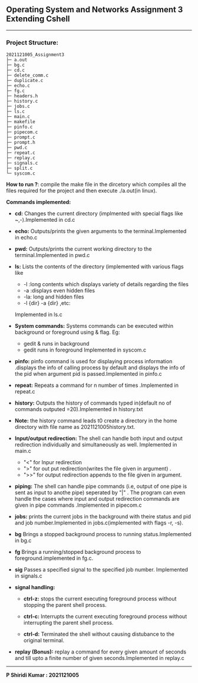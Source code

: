 ## **Operating System and Networks  Assignment 3** **Extending Cshell** 
***
### **Project Structure**:

    2021121005_Assignment3
    ├─ a.out
    ├─ bg.c
    ├─ cd.c
    ├─ delete_comm.c
    ├─ duplicate.c
    ├─ echo.c
    ├─ fg.c
    ├─ headers.h
    ├─ history.c
    ├─ jobs.c
    ├─ ls.c
    ├─ main.c
    ├─ makefile
    ├─ pinfo.c
    ├─ pipecom.c
    ├─ prompt.c
    ├─ prompt.h
    ├─ pwd.c
    ├─ repeat.c
    ├─ replay.c
    ├─ signals.c
    ├─ split.c
    └─ syscom.c

**How to run ?**: compile  the make file in the dircetory which compiles all the files required for the project and then execute ./a.out(in linux).

**Commands implemented:**

- **cd:** Changes the current directory (implmented with special flags like ~,-).Implemented in cd.c

- **echo:** Outputs/prints the given arguments to the terminal.Implemented in echo.c

- **pwd:** Outputs/prints the current working directory to the terminal.Implemented in pwd.c

- **ls:** Lists the contents of the directory (implemented with various flags like 
    - -l :long contents which displays variety of details regarding the files
    - -a :displays even hidden files
    - -la: long and hidden files
    - -l {dir} -a {dir} ,etc:

    Implemented in ls.c


- **System commands:** Systems commands can be executed within background or foreground using & flag. Eg:
    - gedit & runs in background
    - gedit runs in foreground
Implemented in syscom.c


- **pinfo:** pinfo command is used for displaying process information .displays the info of calling process by default and displays the info of the pid when argument pid is passed.Implemented in pinfo.c

- **repeat:** Repeats a command for n number of times .Implemented in repeat.c

- **history:** Outputs the history of commands typed in(default no of commands outputed =20).Implemented in history.txt

- **Note:** the history command leads t0 create a directory in the home directory with file name as 2021121005history.txt.

- **Input/output redirection:**
The shell can handle both input and output redirection individually and simultaneously as well. Implemented in main.c
    -  "<"  for Inpur redirection
    - ">" for out put redirection(writes the file given in argument) . 
    - ">>" for output redirection appends to the  file given in argument.


- **piping:** The shell can handle pipe commands (i.e, output of one pipe is sent as input to anothe pipe) seperated by "|" . The program can even handle the cases where input and output redirection commands are given in pipe commands .Implemented in pipecom.c

- **jobs:** prints the current jobs in the background with theire status and pid and job number.Implemented in jobs.c(implemented with flags -r, -s).

- **bg** Brings a stopped background process to running status.Implemented in bg.c

- **fg** Brings a running/stopped background process to foreground.implemented in fg.c.

- **sig** Passes a specified signal to the specified job number. Implemented in signals.c

- **signal handling:**
    - **ctrl-z:** stops the current executing foreground process without stopping the parent shell process.

    - **ctrl-c:** Interrupts the current executing foreground process without interrupting the parent shell process.

    - **ctrl-d:** Terminated the shell without causing distubance to the original terminal.

- **replay (Bonus):** replay a command for every given amount of seconds and till upto a finite number of given seconds.Implemented in replay.c

***
**P Shiridi Kumar :
2021121005**










